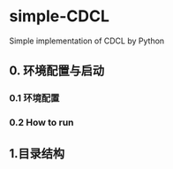 # simple-CDCL
Simple implementation of CDCL by Python
## 0. 环境配置与启动

### 0.1 环境配置

### 0.2 How to run

## 1.目录结构
